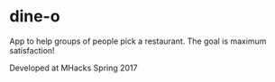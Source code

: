 # dine-o
App to help groups of people pick a restaurant. The goal is maximum satisfaction!

Developed at MHacks Spring 2017